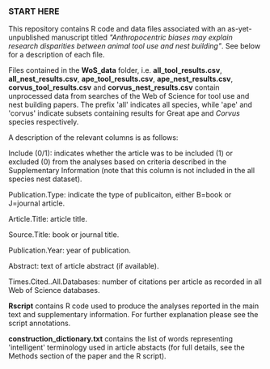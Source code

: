### START HERE ###

This repository contains R code and data files associated with an as-yet-unpublished manuscript titled _"Anthropocentric biases may explain research disparities between animal tool use and nest building"_. See below for a description of each file.

Files contained in the **WoS_data** folder, i.e. **all_tool_results.csv**, **all_nest_results.csv**, **ape_tool_results.csv**, **ape_nest_results.csv**, **corvus_tool_results.csv** and **corvus_nest_results.csv** contain unprocessed data from searches of the Web of Science for tool use and nest building papers. The prefix 'all' indicates all species, while 'ape' and 'corvus' indicate subsets containing results for Great ape and _Corvus_ species respectively. 

A description of the relevant columns is as follows:

Include (0/1): indicates whether the article was to be included (1) or excluded (0) from the analyses based on criteria described in the Supplementary Information (note that this column is not included in the all species nest dataset).

Publication.Type: indicate the type of publicaiton, either B=book or J=journal article.

Article.Title: article title.

Source.Title: book or journal title.

Publication.Year: year of publication.

Abstract: text of article abstract (if available).

Times.Cited..All.Databases: number of citations per article as recorded in all Web of Science databases.

**Rscript** contains R code used to produce the analyses reported in the main text and supplementary information. For further explanation please see the script annotations.

**construction_dictionary.txt** contains the list of words representing 'intelligent' terminology used in article abstacts (for full details, see the Methods section of the paper and the R script). 

